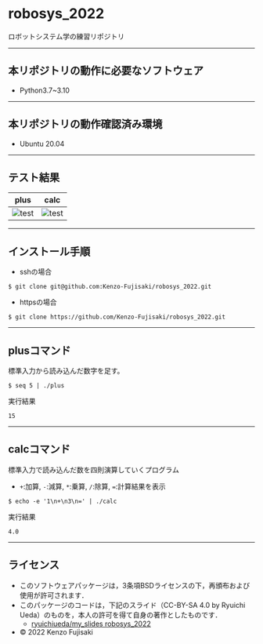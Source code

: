 # robosys_2022
ロボットシステム学の練習リポジトリ

---

## 本リポジトリの動作に必要なソフトウェア
* Python3.7~3.10

---

## 本リポジトリの動作確認済み環境
* Ubuntu 20.04

---

## テスト結果
|  plus  |  calc  |
| ---- | ---- |
| ![test](https://github.com/Kenzo-Fujisaki/robosys_2022/actions/workflows/test.yml/badge.svg) | ![test](https://github.com/Kenzo-Fujisaki/robosys_2022/actions/workflows/test_calc.yml/badge.svg) |

---

## インストール手順

  * sshの場合
  ```
  $ git clone git@github.com:Kenzo-Fujisaki/robosys_2022.git
  ```
  * httpsの場合
  ```
  $ git clone https://github.com/Kenzo-Fujisaki/robosys_2022.git
  ```

---

## plusコマンド

標準入力から読み込んだ数字を足す。
```
$ seq 5 | ./plus
```

実行結果
```
15
```
---

## calcコマンド

標準入力で読み込んだ数を四則演算していくプログラム
* `+`:加算, `-`:減算, `*`:乗算, `/`:除算, `=`:計算結果を表示

```
$ echo -e '1\n+\n3\n=' | ./calc
```
実行結果
```
4.0
```

---

## ライセンス

  * このソフトウェアパッケージは，3条項BSDライセンスの下，再頒布および使用が許可されます．
  * このパッケージのコードは，下記のスライド（CC-BY-SA 4.0 by Ryuichi Ueda）のものを，本人の許可を得て自身の著作としたものです．
      * [ryuichiueda/my_slides robosys_2022](https://github.com/ryuichiueda/my_slides/tree/master/robosys_2022)
  * © 2022 Kenzo Fujisaki